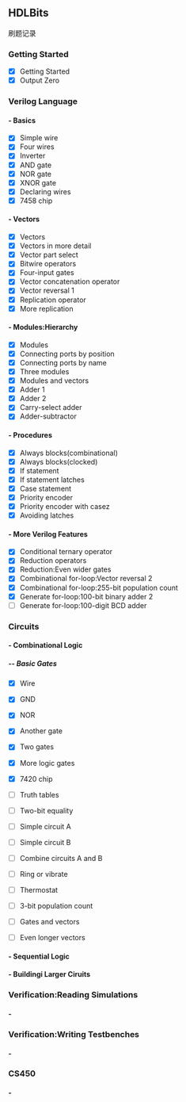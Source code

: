 ## HDLBits

刷题记录

### Getting Started 

- [x] Getting Started
- [x] Output Zero

### Verilog Language 

#### - Basics

- [x] Simple wire
- [x] Four wires 
- [x] Inverter
- [x] AND gate
- [x] NOR gate
- [x] XNOR gate
- [x] Declaring wires 
- [x] 7458 chip

#### - Vectors

- [x] Vectors
- [x] Vectors in more detail
- [x] Vector part select
- [x] Bitwire operators
- [x] Four-input gates
- [x] Vector concatenation operator
- [x] Vector reversal 1
- [x] Replication operator
- [x] More replication

#### - Modules:Hierarchy

- [x] Modules
- [x] Connecting ports by position
- [x] Connecting ports by name
- [x] Three modules
- [x] Modules and vectors
- [x] Adder 1
- [x] Adder 2
- [x] Carry-select adder
- [x] Adder-subtractor

#### - Procedures

- [x] Always blocks(combinational)
- [x] Always blocks(clocked)
- [x] If statement
- [x] If statement latches
- [x] Case statement
- [x] Priority encoder
- [x] Priority encoder with casez
- [x] Avoiding latches

#### - More Verilog Features

- [x] Conditional ternary operator
- [x] Reduction operators
- [x] Reduction:Even wider gates
- [x] Combinational for-loop:Vector reversal 2
- [x] Combinational for-loop:255-bit population count 
- [x] Generate for-loop:100-bit binary adder 2
- [ ] Generate for-loop:100-digit BCD adder

### Circuits

#### - Combinational Logic

##### -- Basic Gates

- [x] Wire

- [x] GND

- [x] NOR

- [x] Another gate

- [x] Two gates

- [x] More logic gates

- [x] 7420 chip

- [ ] Truth  tables

- [ ] Two-bit equality

- [ ] Simple circuit A

- [ ] Simple circuit B

- [ ] Combine circuits A and B

- [ ] Ring or vibrate

- [ ] Thermostat

- [ ] 3-bit population count

- [ ] Gates and vectors

- [ ] Even longer vectors

#### - Sequential Logic

#### - Buildingi Larger Ciruits

### Verification:Reading Simulations 

#### - 

### Verification:Writing Testbenches

#### - 

### CS450

#### - 
